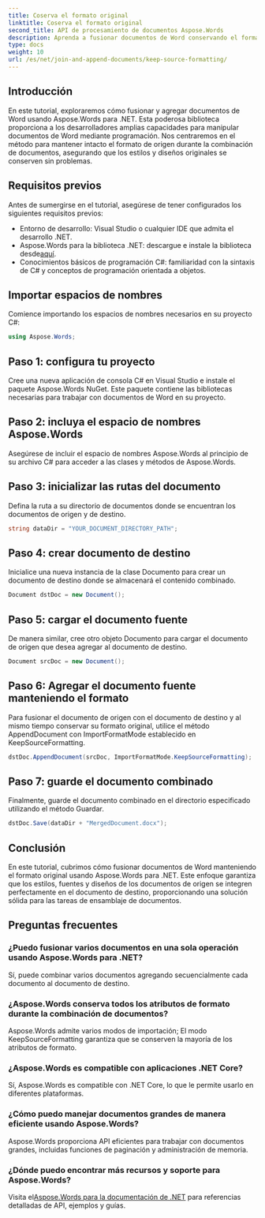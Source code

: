 ```yaml
---
title: Coserva el formato original
linktitle: Coserva el formato original
second_title: API de procesamiento de documentos Aspose.Words
description: Aprenda a fusionar documentos de Word conservando el formato utilizando Aspose.Words para .NET. Ideal para desarrolladores que buscan automatizar tareas de ensamblaje de documentos.
type: docs
weight: 10
url: /es/net/join-and-append-documents/keep-source-formatting/
---
```

## Introducción

En este tutorial, exploraremos cómo fusionar y agregar documentos de Word usando Aspose.Words para .NET. Esta poderosa biblioteca proporciona a los desarrolladores amplias capacidades para manipular documentos de Word mediante programación. Nos centraremos en el método para mantener intacto el formato de origen durante la combinación de documentos, asegurando que los estilos y diseños originales se conserven sin problemas.

## Requisitos previos

Antes de sumergirse en el tutorial, asegúrese de tener configurados los siguientes requisitos previos:

- Entorno de desarrollo: Visual Studio o cualquier IDE que admita el desarrollo .NET.
-  Aspose.Words para la biblioteca .NET: descargue e instale la biblioteca desde[aquí](https://releases.aspose.com/words/net/).
- Conocimientos básicos de programación C#: familiaridad con la sintaxis de C# y conceptos de programación orientada a objetos.

## Importar espacios de nombres

Comience importando los espacios de nombres necesarios en su proyecto C#:

```csharp
using Aspose.Words;
```

## Paso 1: configura tu proyecto

Cree una nueva aplicación de consola C# en Visual Studio e instale el paquete Aspose.Words NuGet. Este paquete contiene las bibliotecas necesarias para trabajar con documentos de Word en su proyecto.

## Paso 2: incluya el espacio de nombres Aspose.Words

Asegúrese de incluir el espacio de nombres Aspose.Words al principio de su archivo C# para acceder a las clases y métodos de Aspose.Words.

## Paso 3: inicializar las rutas del documento

Defina la ruta a su directorio de documentos donde se encuentran los documentos de origen y de destino.

```csharp
string dataDir = "YOUR_DOCUMENT_DIRECTORY_PATH";
```

## Paso 4: crear documento de destino

Inicialice una nueva instancia de la clase Documento para crear un documento de destino donde se almacenará el contenido combinado.

```csharp
Document dstDoc = new Document();
```

## Paso 5: cargar el documento fuente

De manera similar, cree otro objeto Documento para cargar el documento de origen que desea agregar al documento de destino.

```csharp
Document srcDoc = new Document();
```

## Paso 6: Agregar el documento fuente manteniendo el formato

Para fusionar el documento de origen con el documento de destino y al mismo tiempo conservar su formato original, utilice el método AppendDocument con ImportFormatMode establecido en KeepSourceFormatting.

```csharp
dstDoc.AppendDocument(srcDoc, ImportFormatMode.KeepSourceFormatting);
```

## Paso 7: guarde el documento combinado

Finalmente, guarde el documento combinado en el directorio especificado utilizando el método Guardar.

```csharp
dstDoc.Save(dataDir + "MergedDocument.docx");
```

## Conclusión

En este tutorial, cubrimos cómo fusionar documentos de Word manteniendo el formato original usando Aspose.Words para .NET. Este enfoque garantiza que los estilos, fuentes y diseños de los documentos de origen se integren perfectamente en el documento de destino, proporcionando una solución sólida para las tareas de ensamblaje de documentos.

## Preguntas frecuentes

### ¿Puedo fusionar varios documentos en una sola operación usando Aspose.Words para .NET?
Sí, puede combinar varios documentos agregando secuencialmente cada documento al documento de destino.

### ¿Aspose.Words conserva todos los atributos de formato durante la combinación de documentos?
Aspose.Words admite varios modos de importación; El modo KeepSourceFormatting garantiza que se conserven la mayoría de los atributos de formato.

### ¿Aspose.Words es compatible con aplicaciones .NET Core?
Sí, Aspose.Words es compatible con .NET Core, lo que le permite usarlo en diferentes plataformas.

### ¿Cómo puedo manejar documentos grandes de manera eficiente usando Aspose.Words?
Aspose.Words proporciona API eficientes para trabajar con documentos grandes, incluidas funciones de paginación y administración de memoria.

### ¿Dónde puedo encontrar más recursos y soporte para Aspose.Words?
 Visita el[Aspose.Words para la documentación de .NET](https://reference.aspose.com/words/net/) para referencias detalladas de API, ejemplos y guías.
